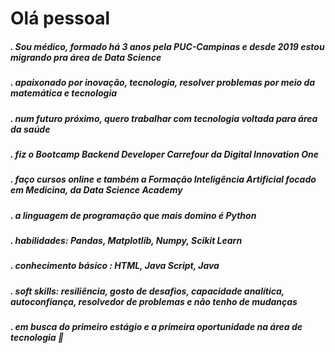 # Olá pessoal

##### . Sou médico, formado há 3 anos pela PUC-Campinas e desde 2019 estou migrando pra área de Data Science
##### . apaixonado por inovação, tecnologia, resolver problemas por meio da matemática e tecnologia
##### . num futuro próximo, quero trabalhar com tecnologia voltada para área da saúde 
##### . fiz o Bootcamp Backend Developer Carrefour da Digital Innovation One
##### . faço cursos online e também a Formação Inteligência Artificial focado em Medicina, da Data Science Academy
##### . a linguagem de programação que mais domino é Python
##### . habilidades: Pandas, Matplotlib, Numpy, Scikit Learn
##### . conhecimento básico : HTML, Java Script, Java
##### . soft skills: resiliência, gosto de desafios, capacidade analítica, autoconfiança, resolvedor de problemas e não tenho de mudanças
##### . em busca do primeiro estágio e a primeira oportunidade na área de tecnologia 🤗


<!--
**paulobonfim/paulobonfim** is a ✨ _special_ ✨ repository because its `README.md` (this file) appears on your GitHub profile.

Here are some ideas to get you started:

# 🔭 I’m currently working on ...
- 🌱 I’m currently learning ...
- 👯 I’m looking to collaborate on ...
- 🤔 I’m looking for help with ...
- 💬 Ask me about ...
- 📫 How to reach me: ...
- 😄 Pronouns: ...
- ⚡ Fun fact: ...
-->
